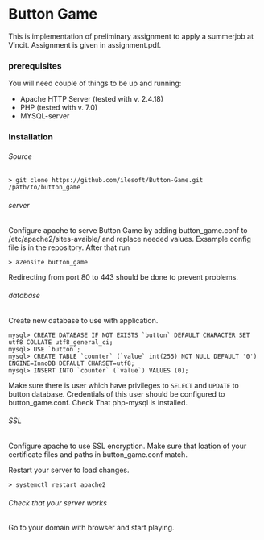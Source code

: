 # Button Game
This is implementation of preliminary assignment to apply a summerjob at Vincit. Assignment is given in assignment.pdf.

### prerequisites
You will need couple of things to be up and running:
- Apache HTTP Server (tested with v.  2.4.18)
- PHP (tested with v. 7.0)
- MYSQL-server

### Installation
###### Source
```
> git clone https://github.com/ilesoft/Button-Game.git /path/to/button_game
```
###### server
Configure apache to serve Button Game by adding button_game.conf to /etc/apache2/sites-avaible/ and replace needed values. Exsample config file is in the repository. After that run
```
> a2ensite button_game
```
Redirecting from port 80 to 443 should be done to prevent problems.
###### database
Create new database to use with application.
```
mysql> CREATE DATABASE IF NOT EXISTS `button` DEFAULT CHARACTER SET utf8 COLLATE utf8_general_ci;
mysql> USE `button`;
mysql> CREATE TABLE `counter` (`value` int(255) NOT NULL DEFAULT '0') ENGINE=InnoDB DEFAULT CHARSET=utf8;
mysql> INSERT INTO `counter` (`value`) VALUES (0);
```
Make sure there is user which have privileges to `SELECT` and `UPDATE` to button database. Credentials of this user should be configured to button_game.conf.
Check That php-mysql is installed.
###### SSL
Configure apache to use SSL encryption.  Make sure that loation of your certificate files and paths in button_game.conf match.

Restart your server to load changes.
```
> systemctl restart apache2
```
###### Check that your server works
Go to your domain with browser and start playing.
